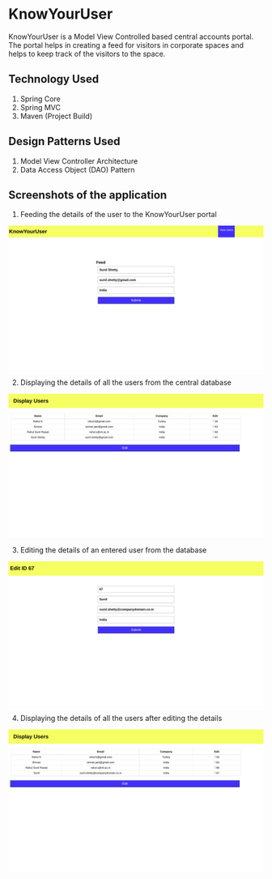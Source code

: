 # KnowYourUser

KnowYourUser is a Model View Controlled based central accounts portal. The portal helps in creating a feed for visitors in corporate spaces and helps to keep track of the visitors to the space.

## Technology Used

1. Spring Core
2. Spring MVC
3. Maven (Project Build)

## Design Patterns Used

1. Model View Controller Architecture
2. Data Access Object (DAO) Pattern

## Screenshots of the application

1. Feeding the details of the user to the KnowYourUser portal

!["Picture"](./Screenshots/KYU1.png)

2. Displaying the details of all the users from the central database

!["Picture"](./Screenshots/KYU2.png)

3. Editing the details of an entered user from the database

!["Picture"](./Screenshots/KYU3.png)

4. Displaying the details of all the users after editing the details

!["Picture"](./Screenshots/KYU4.png)
